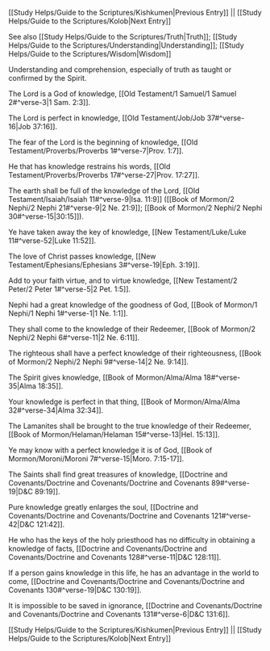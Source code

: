 [[Study Helps/Guide to the Scriptures/Kishkumen|Previous Entry]]  ||  [[Study Helps/Guide to the Scriptures/Kolob|Next Entry]]

 See also [[Study Helps/Guide to the Scriptures/Truth|Truth]]; [[Study Helps/Guide to the Scriptures/Understanding|Understanding]]; [[Study Helps/Guide to the Scriptures/Wisdom|Wisdom]]

 Understanding and comprehension, especially of truth as taught or confirmed by the Spirit.

 The Lord is a God of knowledge, [[Old Testament/1 Samuel/1 Samuel 2#^verse-3|1 Sam. 2:3]].

 The Lord is perfect in knowledge, [[Old Testament/Job/Job 37#^verse-16|Job 37:16]].

 The fear of the Lord is the beginning of knowledge, [[Old Testament/Proverbs/Proverbs 1#^verse-7|Prov. 1:7]].

 He that has knowledge restrains his words, [[Old Testament/Proverbs/Proverbs 17#^verse-27|Prov. 17:27]].

 The earth shall be full of the knowledge of the Lord, [[Old Testament/Isaiah/Isaiah 11#^verse-9|Isa. 11:9]] ([[Book of Mormon/2 Nephi/2 Nephi 21#^verse-9|2 Ne. 21:9]]; [[Book of Mormon/2 Nephi/2 Nephi 30#^verse-15|30:15]]).

 Ye have taken away the key of knowledge, [[New Testament/Luke/Luke 11#^verse-52|Luke 11:52]].

 The love of Christ passes knowledge, [[New Testament/Ephesians/Ephesians 3#^verse-19|Eph. 3:19]].

 Add to your faith virtue, and to virtue knowledge, [[New Testament/2 Peter/2 Peter 1#^verse-5|2 Pet. 1:5]].

 Nephi had a great knowledge of the goodness of God, [[Book of Mormon/1 Nephi/1 Nephi 1#^verse-1|1 Ne. 1:1]].

 They shall come to the knowledge of their Redeemer, [[Book of Mormon/2 Nephi/2 Nephi 6#^verse-11|2 Ne. 6:11]].

 The righteous shall have a perfect knowledge of their righteousness, [[Book of Mormon/2 Nephi/2 Nephi 9#^verse-14|2 Ne. 9:14]].

 The Spirit gives knowledge, [[Book of Mormon/Alma/Alma 18#^verse-35|Alma 18:35]].

 Your knowledge is perfect in that thing, [[Book of Mormon/Alma/Alma 32#^verse-34|Alma 32:34]].

 The Lamanites shall be brought to the true knowledge of their Redeemer, [[Book of Mormon/Helaman/Helaman 15#^verse-13|Hel. 15:13]].

 Ye may know with a perfect knowledge it is of God, [[Book of Mormon/Moroni/Moroni 7#^verse-15|Moro. 7:15-17]].

 The Saints shall find great treasures of knowledge, [[Doctrine and Covenants/Doctrine and Covenants/Doctrine and Covenants 89#^verse-19|D&C 89:19]].

 Pure knowledge greatly enlarges the soul, [[Doctrine and Covenants/Doctrine and Covenants/Doctrine and Covenants 121#^verse-42|D&C 121:42]].

 He who has the keys of the holy priesthood has no difficulty in obtaining a knowledge of facts, [[Doctrine and Covenants/Doctrine and Covenants/Doctrine and Covenants 128#^verse-11|D&C 128:11]].

 If a person gains knowledge in this life, he has an advantage in the world to come, [[Doctrine and Covenants/Doctrine and Covenants/Doctrine and Covenants 130#^verse-19|D&C 130:19]].

 It is impossible to be saved in ignorance, [[Doctrine and Covenants/Doctrine and Covenants/Doctrine and Covenants 131#^verse-6|D&C 131:6]].

[[Study Helps/Guide to the Scriptures/Kishkumen|Previous Entry]]  ||  [[Study Helps/Guide to the Scriptures/Kolob|Next Entry]]
